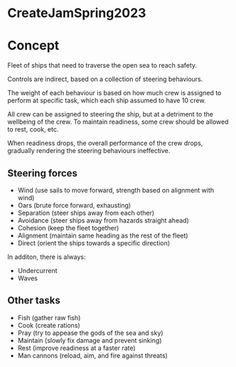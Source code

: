 # CreateJamSpring2023


# Concept
Fleet of ships that need to traverse the open sea to reach safety.

Controls are indirect, based on a collection of steering behaviours.

The weight of each behaviour is based on how much crew is assigned to perform at specific task, which each ship assumed to have 10 crew.

All crew can be assigned to steering the ship, but at a detriment to the wellbeing of the crew. To maintain readiness, some crew should be allowed to rest, cook, etc. 

When readiness drops, the overall performance of the crew drops, gradually rendering the steering behaviours ineffective.

## Steering forces
- Wind (use sails to move forward, strength based on alignment with  wind)
- Oars (brute force forward, exhausting)
- Separation (steer ships away from each other)
- Avoidance (steer ships away from hazards straight ahead)
- Cohesion (keep the fleet together)
- Alignment (maintain same heading as the rest of the fleet)
- Direct (orient the ships towards a specific direction)

In additon, there is always:
- Undercurrent
- Waves

## Other tasks
- Fish (gather raw fish)
- Cook (create rations)
- Pray (try to appease the gods of the sea and sky)
- Maintain (slowly fix damage and prevent sinking)
- Rest (improve readiness at a faster rate)
- Man cannons (reload, aim, and fire against threats)